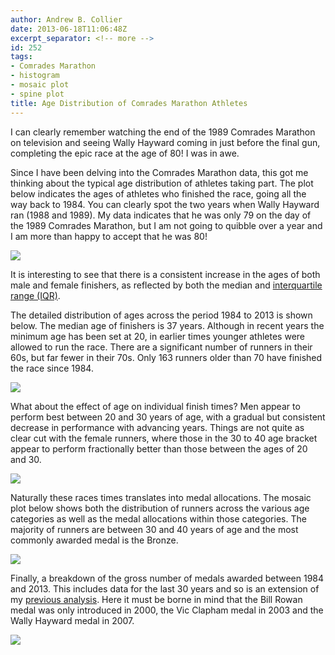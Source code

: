```yaml
---
author: Andrew B. Collier
date: 2013-06-18T11:06:48Z
excerpt_separator: <!-- more -->
id: 252
tags:
- Comrades Marathon
- histogram
- mosaic plot
- spine plot
title: Age Distribution of Comrades Marathon Athletes
---
```


I can clearly remember watching the end of the 1989 Comrades Marathon on television and seeing Wally Hayward coming in just before the final gun, completing the epic race at the age of 80! I was in awe.

Since I have been delving into the Comrades Marathon data, this got me thinking about the typical age distribution of athletes taking part. The plot below indicates the ages of athletes who finished the race, going all the way back to 1984. You can clearly spot the two years when Wally Hayward ran (1988 and 1989). My data indicates that he was only 79 on the day of the 1989 Comrades Marathon, but I am not going to quibble over a year and I am more than happy to accept that he was 80!

<!--more-->

<img src="/img/2013/06/age-year-boxplot.png">

It is interesting to see that there is a consistent increase in the ages of both male and female finishers, as reflected by both the median and [interquartile range (IQR)](http://en.wikipedia.org/wiki/Interquartile_range).

The detailed distribution of ages across the period 1984 to 2013 is shown below. The median age of finishers is 37 years. Although in recent years the minimum age has been set at 20, in earlier times younger athletes were allowed to run the race. There are a significant number of runners in their 60s, but far fewer in their 70s. Only 163 runners older than 70 have finished the race since 1984.

<img src="/img/2013/06/age-histogram.png">

What about the effect of age on individual finish times? Men appear to perform best between 20 and 30 years of age, with a gradual but consistent decrease in performance with advancing years. Things are not quite as clear cut with the female runners, where those in the 30 to 40 age bracket appear to perform fractionally better than those between the ages of 20 and 30.

<img src="/img/2013/06/gender-age-time-boxplot.png">

Naturally these races times translates into medal allocations. The mosaic plot below shows both the distribution of runners across the various age categories as well as the medal allocations within those categories. The majority of runners are between 30 and 40 years of age and the most commonly awarded medal is the Bronze.

<img src="/img/2013/06/status-medal-age-mosaicplot.png">

Finally, a breakdown of the gross number of medals awarded between 1984 and 2013. This includes data for the last 30 years and so is an extension of my [previous analysis](http://www.exegetic.biz/blog/2013/06/comrades-marathon-2013-medal-allocations/). Here it must be borne in mind that the Bill Rowan medal was only introduced in 2000, the Vic Clapham medal in 2003 and the Wally Hayward medal in 2007.

<img src="/img/2013/06/medal-allocations-age-gender.png">
